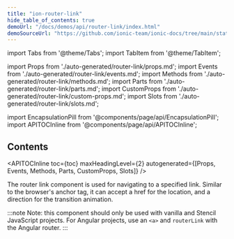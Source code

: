 ```yaml
---
title: "ion-router-link"
hide_table_of_contents: true
demoUrl: "/docs/demos/api/router-link/index.html"
demoSourceUrl: "https://github.com/ionic-team/ionic-docs/tree/main/static/demos/api/router-link/index.html"
---
```

import Tabs from '@theme/Tabs';
import TabItem from '@theme/TabItem';

import Props from './auto-generated/router-link/props.md';
import Events from './auto-generated/router-link/events.md';
import Methods from './auto-generated/router-link/methods.md';
import Parts from './auto-generated/router-link/parts.md';
import CustomProps from './auto-generated/router-link/custom-props.md';
import Slots from './auto-generated/router-link/slots.md';

<head>
  <title>Router Link | Navigating The ion-router-link Component</title>
  <meta name="description" content="Use the ion-router-link component to navigate to a specified link. The router link can accept an href for location and a direction for the transition animation." />
</head>

import EncapsulationPill from '@components/page/api/EncapsulationPill';
import APITOCInline from '@components/page/api/APITOCInline';

<EncapsulationPill type="shadow" />

<h2 className="table-of-contents__title">Contents</h2>

<APITOCInline
  toc={toc}
  maxHeadingLevel={2}
  autogenerated={[Props, Events, Methods, Parts, CustomProps, Slots]}
/>



The router link component is used for navigating to a specified link. Similar to the browser's anchor tag, it can accept a href for the location, and a direction for the transition animation.

:::note
 Note: this component should only be used with vanilla and Stencil JavaScript projects. For Angular projects, use an `<a>` and `routerLink` with the Angular router.
:::




<Props />
<Events />
<Methods />
<Parts />
<CustomProps />
<Slots />
